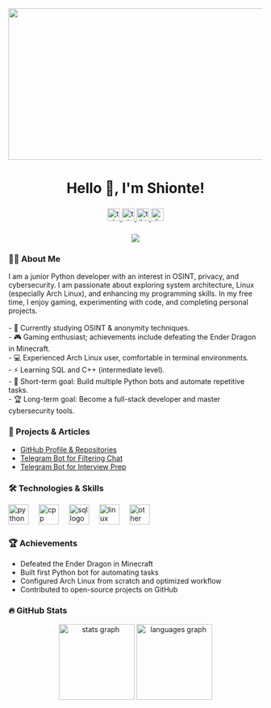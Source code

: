 <div align="center">
  <img height="300" width="600" src="https://media.tenor.com/fQ7apbR1s7kAAAAd/gojo-satoru-gojo.gif"  />
</div>

###

<h1 align="center">Hello 👋, I'm Shionte!</h1>

###

<div align="center">
  <a href="t.me/TailsUser" target="_blank">
    <img src="https://img.shields.io/static/v1?message=Telegram&logo=telegram&label=&color=2CA5E0&logoColor=white&labelColor=&style=for-the-badge" height="25" alt="telegram logo"  />
  </a>
  <a href="t.me/ShioHome" target="_blank">
    <img src="https://img.shields.io/static/v1?message=Telegram+Channel&logo=telegram&label=&color=2CA5E0&logoColor=white&labelColor=&style=for-the-badge" height="25" alt="telegram channel logo"  />
  </a>
  <a href="https://tiktok.com/@shioclub" target="_blank">
    <img src="https://img.shields.io/static/v1?message=TikTok&logo=tiktok&label=&color=000000&logoColor=white&labelColor=&style=for-the-badge" height="25" alt="tiktok logo"  />
  </a>
  <a href="https://discord.com/" target="_blank">
    <img src="https://img.shields.io/static/v1?message=Discord&logo=discord&label=&color=5865F2&logoColor=white&labelColor=&style=for-the-badge" height="25" alt="discord logo"  />
  </a>
</div>

###

<div align="center">
  <img src="https://visitor-badge.laobi.icu/badge?page_id=Shionte.Shionte&"  />
</div>

###

<h3 align="left">👨‍💻 About Me</h3>

<p align="left">
I am a junior Python developer with an interest in OSINT, privacy, and cybersecurity. I am passionate about exploring system architecture, Linux (especially Arch Linux), and enhancing my programming skills. In my free time, I enjoy gaming, experimenting with code, and completing personal projects.<br><br>
- 🔭 Currently studying OSINT & anonymity techniques.<br>
- 🎮 Gaming enthusiast; achievements include defeating the Ender Dragon in Minecraft.<br>
- 💻 Experienced Arch Linux user, comfortable in terminal environments.<br>
- ⚡ Learning SQL and C++ (intermediate level).<br>
- 🎯 Short-term goal: Build multiple Python bots and automate repetitive tasks.<br>
- 🏆 Long-term goal: Become a full-stack developer and master cybersecurity tools.
</p>

###

<h3 align="left">📂 Projects & Articles</h3>

- [GitHub Profile & Repositories](https://github.com/Shionte)  
- [Telegram Bot for Filtering Chat](https://proglib.io/p/pishem-telegram-bota-dlya-filtracii-necenzurnoy-leksiki-v-chate-2024-07-15)  
- [Telegram Bot for Interview Prep](https://proglib.io/p/pishem-telegram-bota-dlya-podgotovki-k-sobesedovaniyu-na-frontend-razrabotchika-2024-05-29)  

###

<h3 align="left">🛠 Technologies & Skills</h3>

<div align="left">
  <img src="https://cdn.jsdelivr.net/gh/devicons/devicon/icons/python/python-original.svg" height="40" alt="python logo"  />
  <img width="12" />
  <img src="https://cdn.jsdelivr.net/gh/devicons/devicon/icons/cplusplus/cplusplus-original.svg" height="40" alt="cpp logo"  />
  <img width="12" />
  <img src="https://cdn.jsdelivr.net/gh/devicons/devicon/icons/sqlite/sqlite-original.svg" height="40" alt="sql logo"  />
  <img width="12" />
  <img src="https://cdn.jsdelivr.net/gh/devicons/devicon/icons/linux/linux-original.svg" height="40" alt="linux logo"  />
  <img width="12" />
  <img src="https://skillicons.dev/icons?i=git,github,py,cpp,sql" height="40" alt="other tech"  />
</div>

###

<h3 align="left">🏆 Achievements</h3>

- Defeated the Ender Dragon in Minecraft  
- Built first Python bot for automating tasks  
- Configured Arch Linux from scratch and optimized workflow  
- Contributed to open-source projects on GitHub  

###

<h3 align="left">🔥 GitHub Stats</h3>


<div align="center">
  <img src="https://github-readme-stats.vercel.app/api?username=Shionte&hide_title=false&hide_rank=false&show_icons=true&include_all_commits=true&count_private=true&disable_animations=false&theme=dracula&locale=en&hide_border=false&order=1" height="150" alt="stats graph"  />
  <img src="https://github-readme-stats.vercel.app/api/top-langs?username=Shionte&locale=en&hide_title=false&layout=compact&card_width=320&langs_count=5&theme=dracula&hide_border=false&order=2" height="150" alt="languages graph"  />
</div>
